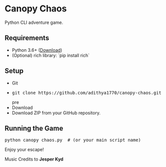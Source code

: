 <!DOCTYPE html>
<html lang="en">
<head>
  <meta charset="UTF-8">
  <meta name="viewport" content="width=device-width, initial-scale=1.0">
</head>
<body>
  <h1>Canopy Chaos</h1>
  <p>Python CLI adventure game.</p>
  <h2>Requirements</h2>
  <ul>
    <li>Python 3.6+ (<a href="https://www.python.org/downloads/">Download</a>)</li>
    <li>(Optional) rich library: `pip install rich`</li>
  </ul>
  <h2>Setup</h2>
  <ul>
    <li>Git</li>
      <li><pre>git clone https://github.com/adithya1770/canopy-chaos.git</pre>pre</li>
    <li>Download</li>
      <li>Download ZIP from your GitHub repository.</li>
  </ul>
  <h2>Running the Game</h2>
  <pre>python canopy_chaos.py  # (or your main script name)</pre>
  <p>Enjoy your escape!</p>
  <p>Music Credits to <b>Jesper Kyd</b></p>
</body>
</html>

